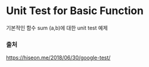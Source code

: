 Unit Test for Basic Function
====

기본적인 함수 sum (a,b)에 대한 unit test 예제


### 출처
https://hiseon.me/2018/06/30/google-test/





